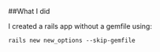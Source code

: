 ##What I did

I created a rails app without a gemfile using:
```
rails new new_options --skip-gemfile
```
